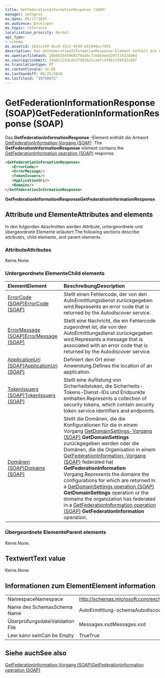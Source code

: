 ```yaml
---
title: GetFederationInformationResponse (SOAP)
manager: sethgros
ms.date: 09/17/2015
ms.audience: Developer
ms.topic: reference
localization_priority: Normal
api_type:
- schema
ms.assetid: 2033c14f-dcc8-43c2-9fd9-a51946ec7055
description: Das GetFederationInformationResponse-Element enthält die Antwort des GetFederationInformation-Vorgang (SOAP).
ms.openlocfilehash: 28b002b45968278ad4c7160b4eed29721422646d
ms.sourcegitcommit: 34041125dc8c5f993b21cebfc4f8b72f0fd2cb6f
ms.translationtype: MT
ms.contentlocale: de-DE
ms.lasthandoff: 06/25/2018
ms.locfileid: "19758672"
---
```

# <a name="getfederationinformationresponse-soap"></a><span data-ttu-id="aa68a-103">GetFederationInformationResponse (SOAP)</span><span class="sxs-lookup"><span data-stu-id="aa68a-103">GetFederationInformationResponse (SOAP)</span></span>

<span data-ttu-id="aa68a-104">Das **GetFederationInformationResponse** -Element enthält die Antwort [GetFederationInformation-Vorgang (SOAP)](getfederationinformation-operation-soap.md) .</span><span class="sxs-lookup"><span data-stu-id="aa68a-104">The **GetFederationInformationResponse** element contains the [GetFederationInformation operation (SOAP)](getfederationinformation-operation-soap.md) response.</span></span> 
  
```XML
<GetFederationInformationResponse>
   <ErrorCode/>
   <ErrorMessage/>
   <TokenIssuers/>
   <ApplicationUri/>
   <Domains/>
</GetFederationInformationResponse>
```

 <span data-ttu-id="aa68a-105">**GetFederationInformationResponse**</span><span class="sxs-lookup"><span data-stu-id="aa68a-105">**GetFederationInformationResponse**</span></span>
## <a name="attributes-and-elements"></a><span data-ttu-id="aa68a-106">Attribute und Elemente</span><span class="sxs-lookup"><span data-stu-id="aa68a-106">Attributes and elements</span></span>

<span data-ttu-id="aa68a-107">In den folgenden Abschnitten werden Attribute, untergeordnete und übergeordnete Elemente erläutert.</span><span class="sxs-lookup"><span data-stu-id="aa68a-107">The following sections describe attributes, child elements, and parent elements.</span></span>
  
### <a name="attributes"></a><span data-ttu-id="aa68a-108">Attribute</span><span class="sxs-lookup"><span data-stu-id="aa68a-108">Attributes</span></span>

<span data-ttu-id="aa68a-109">Keine.</span><span class="sxs-lookup"><span data-stu-id="aa68a-109">None.</span></span>
  
### <a name="child-elements"></a><span data-ttu-id="aa68a-110">Untergeordnete Elemente</span><span class="sxs-lookup"><span data-stu-id="aa68a-110">Child elements</span></span>

|<span data-ttu-id="aa68a-111">**Element**</span><span class="sxs-lookup"><span data-stu-id="aa68a-111">**Element**</span></span>|<span data-ttu-id="aa68a-112">**Beschreibung**</span><span class="sxs-lookup"><span data-stu-id="aa68a-112">**Description**</span></span>|
|:-----|:-----|
|[<span data-ttu-id="aa68a-113">ErrorCode (SOAP)</span><span class="sxs-lookup"><span data-stu-id="aa68a-113">ErrorCode (SOAP)</span></span>](errorcode-soap.md) <br/> |<span data-ttu-id="aa68a-114">Stellt einen Fehlercode, der von den AutoErmittlungsdienst zurückgegeben wird.</span><span class="sxs-lookup"><span data-stu-id="aa68a-114">Represents an error code that is returned by the Autodiscover service.</span></span>  <br/> |
|[<span data-ttu-id="aa68a-115">ErrorMessage (SOAP)</span><span class="sxs-lookup"><span data-stu-id="aa68a-115">ErrorMessage (SOAP)</span></span>](errormessage-soap.md) <br/> |<span data-ttu-id="aa68a-116">Stellt eine Nachricht, die ein Fehlercode zugeordnet ist, die von den AutoErmittlungsdienst zurückgegeben wird.</span><span class="sxs-lookup"><span data-stu-id="aa68a-116">Represents a message that is associated with an error code that is returned by the Autodiscover service.</span></span>  <br/> |
|[<span data-ttu-id="aa68a-117">ApplicationUri (SOAP)</span><span class="sxs-lookup"><span data-stu-id="aa68a-117">ApplicationUri (SOAP)</span></span>](applicationuri-soap.md) <br/> |<span data-ttu-id="aa68a-118">Definiert den Ort einer Anwendung.</span><span class="sxs-lookup"><span data-stu-id="aa68a-118">Defines the location of an application.</span></span>  <br/> |
|[<span data-ttu-id="aa68a-119">TokenIssuers (SOAP)</span><span class="sxs-lookup"><span data-stu-id="aa68a-119">TokenIssuers (SOAP)</span></span>](tokenissuers-soap.md) <br/> |<span data-ttu-id="aa68a-120">Stellt eine Auflistung von Sicherheitstoken, die Sicherheits-Tokens-Dienst-IDs und Endpunkte enthalten.</span><span class="sxs-lookup"><span data-stu-id="aa68a-120">Represents a collection of security tokens, which contain security token service identifiers and endpoints.</span></span>  <br/> |
|[<span data-ttu-id="aa68a-121">Domänen (SOAP)</span><span class="sxs-lookup"><span data-stu-id="aa68a-121">Domains (SOAP)</span></span>](domains-soap.md) <br/> |<span data-ttu-id="aa68a-122">Stellt die Domänen, die die Konfigurationen für die in einem Vorgang [GetDomainSettings-Vorgang (SOAP)](getdomainsettings-operation-soap.md) **GetDomainSettings** zurückgegeben werden oder die Domänen, die die Organisation in einem [GetFederationInformation-Vorgang (SOAP)](getfederationinformation-operation-soap.md) federated hat **GetFederationInformation** Vorgang.</span><span class="sxs-lookup"><span data-stu-id="aa68a-122">Represents the domains the configurations for which are returned in a [GetDomainSettings operation (SOAP)](getdomainsettings-operation-soap.md) **GetDomainSettings** operation or the domains the organization has federated in a [GetFederationInformation operation (SOAP)](getfederationinformation-operation-soap.md) **GetFederationInformation** operation.</span></span>  <br/> |
   
### <a name="parent-elements"></a><span data-ttu-id="aa68a-123">Übergeordnete Elemente</span><span class="sxs-lookup"><span data-stu-id="aa68a-123">Parent elements</span></span>

<span data-ttu-id="aa68a-124">Keine.</span><span class="sxs-lookup"><span data-stu-id="aa68a-124">None.</span></span>
  
## <a name="text-value"></a><span data-ttu-id="aa68a-125">Textwert</span><span class="sxs-lookup"><span data-stu-id="aa68a-125">Text value</span></span>

<span data-ttu-id="aa68a-126">Keine.</span><span class="sxs-lookup"><span data-stu-id="aa68a-126">None.</span></span>
  
## <a name="element-information"></a><span data-ttu-id="aa68a-127">Informationen zum Element</span><span class="sxs-lookup"><span data-stu-id="aa68a-127">Element information</span></span>

|||
|:-----|:-----|
|<span data-ttu-id="aa68a-128">Namespace</span><span class="sxs-lookup"><span data-stu-id="aa68a-128">Namespace</span></span>  <br/> |http://schemas.microsoft.com/exchange/2010/Autodiscover  <br/> |
|<span data-ttu-id="aa68a-129">Name des Schemas</span><span class="sxs-lookup"><span data-stu-id="aa68a-129">Schema Name</span></span>  <br/> |<span data-ttu-id="aa68a-130">AutoErmittlung-schema</span><span class="sxs-lookup"><span data-stu-id="aa68a-130">Autodiscover schema</span></span>  <br/> |
|<span data-ttu-id="aa68a-131">Überprüfungsdatei</span><span class="sxs-lookup"><span data-stu-id="aa68a-131">Validation File</span></span>  <br/> |<span data-ttu-id="aa68a-132">Messages.xsd</span><span class="sxs-lookup"><span data-stu-id="aa68a-132">Messages.xsd</span></span>  <br/> |
|<span data-ttu-id="aa68a-133">Leer kann sein</span><span class="sxs-lookup"><span data-stu-id="aa68a-133">Can be Empty</span></span>  <br/> |<span data-ttu-id="aa68a-134">True</span><span class="sxs-lookup"><span data-stu-id="aa68a-134">True</span></span>  <br/> |
   
## <a name="see-also"></a><span data-ttu-id="aa68a-135">Siehe auch</span><span class="sxs-lookup"><span data-stu-id="aa68a-135">See also</span></span>



[<span data-ttu-id="aa68a-136">GetFederationInformation-Vorgang (SOAP)</span><span class="sxs-lookup"><span data-stu-id="aa68a-136">GetFederationInformation operation (SOAP)</span></span>](getfederationinformation-operation-soap.md)

